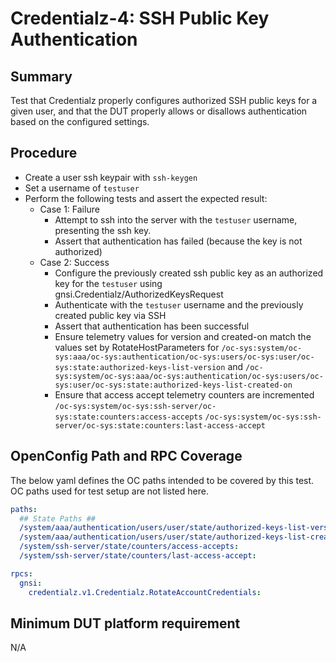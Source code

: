 # Credentialz-4: SSH Public Key Authentication

## Summary

Test that Credentialz properly configures authorized SSH public keys for a given user, and that
the DUT properly allows or disallows authentication based on the configured settings.


## Procedure

* Create a user ssh keypair with `ssh-keygen`
* Set a username of `testuser`
* Perform the following tests and assert the expected result:
    * Case 1: Failure
        * Attempt to ssh into the server with the `testuser` username, presenting the ssh key.
        * Assert that authentication has failed (because the key is not authorized)
    * Case 2: Success
        * Configure the previously created ssh public key as an authorized key for the
          `testuser` using gnsi.Credentialz/AuthorizedKeysRequest
        * Authenticate with the `testuser` username and the previously created public key via SSH
        * Assert that authentication has been successful
        * Ensure telemetry values for version and created-on match the values set by
          RotateHostParameters for
          `/oc-sys:system/oc-sys:aaa/oc-sys:authentication/oc-sys:users/oc-sys:user/oc-sys:state:authorized-keys-list-version`
          and
          `/oc-sys:system/oc-sys:aaa/oc-sys:authentication/oc-sys:users/oc-sys:user/oc-sys:state:authorized-keys-list-created-on`
        * Ensure that access accept telemetry counters are incremented
          `/oc-sys:system/oc-sys:ssh-server/oc-sys:state:counters:access-accepts`
          `/oc-sys:system/oc-sys:ssh-server/oc-sys:state:counters:last-access-accept`


## OpenConfig Path and RPC Coverage

The below yaml defines the OC paths intended to be covered by this test. OC paths used for test setup are not listed here.

```yaml
paths:
  ## State Paths ##
  /system/aaa/authentication/users/user/state/authorized-keys-list-version:
  /system/aaa/authentication/users/user/state/authorized-keys-list-created-on:
  /system/ssh-server/state/counters/access-accepts:
  /system/ssh-server/state/counters/last-access-accept:

rpcs:
  gnsi:
    credentialz.v1.Credentialz.RotateAccountCredentials:
```


## Minimum DUT platform requirement

N/A